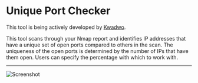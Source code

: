 <!DOCTYPE html>
<html lang="en">
<head>
<meta charset="UTF-8">
<meta name="viewport" content="width=device-width, initial-scale=1.0">
</head>
<body>

<div class="container">
    <h1>Unique Port Checker</h1> 
    <p>This tool is being actively developed by <a href="https://www.linkedin.com/in/kwadwo-agyei-amoako/">Kwadwo</a>.</p>
    <p>This tool scans through your Nmap report and identifies IP addresses that have a unique set of open ports compared to others in the scan. The uniqueness of the open ports is determined by the number of IPs that have them open. Users can specify the percentage with which to work with.</p>
    <hr>
    <img src="https://github.com/kwadamoako/unique_port_checker/assets/137792889/45042960-4dd0-4175-90ba-f334f7d58d13" alt="Screenshot">
</div>

</body>
</html>
